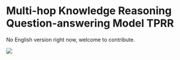 # Multi-hop Knowledge Reasoning Question-answering Model TPRR

No English version right now, welcome to contribute.

<a href="https://gitee.com/mindspore/docs/blob/r1.2/tutorials/inference/source_en/nlp_tprr.md" target="_blank"><img src="./_static/logo_source.png"></a>
